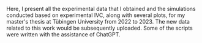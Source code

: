 
Here, I present all the experimental data that I obtained and the simulations conducted based on experimental IVC, along with several plots, for my master's thesis at Tübingen University from 2022 to 2023. The new data related to this work would be subsequently uploaded. Some of the scripts were written with the assistance of ChatGPT.
